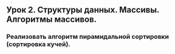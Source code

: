 ## Урок 2. Структуры данных. Массивы. Алгоритмы массивов.

### **Реализовать алгоритм пирамидальной сортировки (сортировка кучей).**
```
```